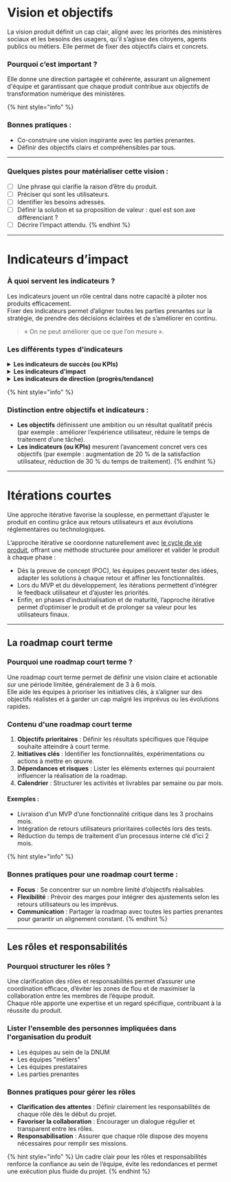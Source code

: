 # Vision et objectifs

La vision produit définit un cap clair, aligné avec les priorités des ministères sociaux et les besoins des usagers, qu’il s’agisse des citoyens, agents publics ou métiers. Elle permet de fixer des objectifs clairs et concrets.

### Pourquoi c’est important ?
Elle donne une direction partagée et cohérente, assurant un alignement d'équipe et garantissant que chaque produit contribue aux objectifs de transformation numérique des ministères.

{% hint style="info" %}
### Bonnes pratiques :
- Co-construire une vision inspirante avec les parties prenantes.
- Définir des objectifs clairs et compréhensibles par tous.

---

### Quelques pistes pour matérialiser cette vision : 
- [ ] Une phrase qui clarifie la raison d’être du produit.
- [ ] Préciser qui sont les utilisateurs.
- [ ] Identifier les besoins adressés.
- [ ] Définir la solution et sa proposition de valeur : quel est son axe différenciant ?
- [ ] Décrire l’impact attendu.
{% endhint %}

---

# Indicateurs d’impact

### À quoi servent les indicateurs ?
Les indicateurs jouent un rôle central dans notre capacité à piloter nos produits efficacement.  
Fixer des indicateurs permet d’aligner toutes les parties prenantes sur la stratégie, de prendre des décisions éclairées et de s’améliorer en continu.

> « On ne peut améliorer que ce que l’on mesure ».

### Les différents types d'indicateurs

<details>
<summary><strong>Les indicateurs de succès (ou KPIs)</strong></summary>

Ces indicateurs mesurent si un produit atteint ses objectifs stratégiques. Ils traduisent la vision produit en résultats concrets et mesurables.

#### Exemples : 
- Taux d’usage.
- Audience.
- NPS (Net Promoter Score) ou note de satisfaction pour mesurer la satisfaction client.

Les KPIs répondent à une question clé :  
« Est-ce que notre produit atteint les résultats attendus ? »
</details>

<details>
<summary><strong>Les indicateurs d’impact</strong></summary>

Ces indicateurs servent à évaluer les effets des initiatives produit sur les utilisateurs ou sur l’organisation. Ils permettent de valider que vos actions apportent une valeur réelle.

#### Exemples : 
- Économies réalisées : évaluer les gains financiers, notamment via l'utilisation de [communs numériques](/communs-numeriques.md) et la réduction des doublons.
- Augmentation du taux de dématérialisation.
  - Réduction du délai d'instruction de dossiers par 2.
  - Constitution d'un dossier en moins de 10 minutes.
- Efficacité opérationnelle : réduction des délais, des erreurs ou optimisation des processus métiers.

Ces indicateurs d’impact relient directement vos décisions produit à des résultats tangibles.
</details>

<details>
<summary><strong>Les indicateurs de direction (progrès/tendance)</strong></summary>

Ces indicateurs permettent de vérifier que l'on progresse dans la bonne direction. Ils agissent comme des garde-fous et des signaux d'alerte pour garantir que vous avancez vers vos objectifs.

#### Exemple : 
- Une durée de session sur un site de consultation peut mesurer l'intérêt des utilisateurs pour le contenu proposé.
</details>

{% hint style="info" %}
### Distinction entre objectifs et indicateurs :
- **Les objectifs** définissent une ambition ou un résultat qualitatif précis (par exemple : améliorer l’expérience utilisateur, réduire le temps de traitement d’une tâche).
- **Les indicateurs (ou KPIs)** mesurent l’avancement concret vers ces objectifs (par exemple : augmentation de 20 % de la satisfaction utilisateur, réduction de 30 % du temps de traitement).
{% endhint %}

---

# Itérations courtes

Une approche itérative favorise la souplesse, en permettant d’ajuster le produit en continu grâce aux retours utilisateurs et aux évolutions réglementaires ou technologiques.

L’approche itérative se coordonne naturellement avec [le cycle de vie produit](/introduction/cycle-de-vie-produit.md), offrant une méthode structurée pour améliorer et valider le produit à chaque phase :
- Dès la preuve de concept (POC), les équipes peuvent tester des idées, adapter les solutions à chaque retour et affiner les fonctionnalités.
- Lors du MVP et du développement, les itérations permettent d’intégrer le feedback utilisateur et d’ajuster les priorités.
- Enfin, en phases d’industrialisation et de maturité, l’approche itérative permet d’optimiser le produit et de prolonger sa valeur pour les utilisateurs finaux.

---

## La roadmap court terme

### Pourquoi une roadmap court terme ?
Une roadmap court terme permet de définir une vision claire et actionable sur une période limitée, généralement de 3 à 6 mois.  
Elle aide les équipes à prioriser les initiatives clés, à s’aligner sur des objectifs réalistes et à garder un cap malgré les imprévus ou les évolutions rapides.

### Contenu d'une roadmap court terme
1. **Objectifs prioritaires** : Définir les résultats spécifiques que l’équipe souhaite atteindre à court terme.
2. **Initiatives clés** : Identifier les fonctionnalités, expérimentations ou actions à mettre en œuvre.
3. **Dépendances et risques** : Lister les éléments externes qui pourraient influencer la réalisation de la roadmap.
4. **Calendrier** : Structurer les activités et livrables par semaine ou par mois.

#### Exemples :
- Livraison d’un MVP d’une fonctionnalité critique dans les 3 prochains mois.
- Intégration de retours utilisateurs prioritaires collectés lors des tests.
- Réduction du temps de traitement d’un processus interne clé d’ici 2 mois.

{% hint style="info" %}
### Bonnes pratiques pour une roadmap court terme :
- **Focus** : Se concentrer sur un nombre limité d’objectifs réalisables.
- **Flexibilité** : Prévoir des marges pour intégrer des ajustements selon les retours utilisateurs ou les imprévus.
- **Communication** : Partager la roadmap avec toutes les parties prenantes pour garantir un alignement constant.
{% endhint %}

---

## Les rôles et responsabilités

### Pourquoi structurer les rôles ?
Une clarification des rôles et responsabilités permet d’assurer une coordination efficace, d’éviter les zones de flou et de maximiser la collaboration entre les membres de l’équipe produit.  
Chaque rôle apporte une expertise et un regard spécifique, contribuant à la réussite du produit.

### Lister l'ensemble des personnes impliquées dans l'organisation du produit 

* Les équipes au sein de la DNUM
* Les équipes "métiers"
* Les équipes prestataires
* Les parties prenantes 

### Bonnes pratiques pour gérer les rôles
- **Clarification des attentes** : Définir clairement les responsabilités de chaque rôle dès le début du projet.
- **Favoriser la collaboration** : Encourager un dialogue régulier et transparent entre les rôles.
- **Responsabilisation** : Assurer que chaque rôle dispose des moyens nécessaires pour remplir ses missions.

{% hint style="info" %}
Un cadre clair pour les rôles et responsabilités renforce la confiance au sein de l’équipe, évite les redondances et permet une exécution plus fluide du projet.
{% endhint %}
